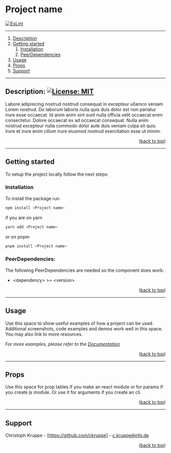 <div id="top"></div>

# Project name

[![EsLint](https://github.com/nfqde/nfq-npm-modules-template/actions/workflows/eslint.yml/badge.svg)](https://github.com/nfqde/nfq-npm-modules-template/actions/workflows/eslint.yml)

---

1. [Description](#description)
2. [Getting started](#getting-started)
    1. [Installation](#installation)
    2. [PeerDependencies](#peerdependencies)
3. [Usage](#usage)
4. [Props](#props)
5. [Support](#support)

---

## Description: [![License: MIT](https://img.shields.io/badge/License-MIT-yellow.svg)](https://opensource.org/licenses/MIT)

Labore adipisicing nostrud nostrud consequat in excepteur ullamco veniam Lorem nostrud. Do laborum laboris nulla quis duis dolor est non pariatur irure esse occaecat. Id anim anim sint sunt nulla officia velit occaecat enim consectetur. Dolore occaecat ex ad occaecat consequat. Nulla anim nostrud excepteur nulla commodo dolor aute duis veniam culpa sit quis. Irure et irure enim cillum irure eiusmod nostrud exercitation esse ut minim.

<p align="right">(<a href="#top">back to top</a>)</p>

---

## Getting started

To setup the project locally follow the next steps:

### Installation

To install the package run
```sh
npm install <Project name>
```
if you are on yarn
```sh
yarn add <Project name>
```
or on pnpm
```sh
pnpm install <Project name>
```
   
### PeerDependencies:

The following PeerDependencies are needed so the component does work:

- \<dependency> >= \<version>

<p align="right">(<a href="#top">back to top</a>)</p>

---

## Usage

Use this space to show useful examples of how a project can be used. Additional screenshots, code examples and demos work well in this space. You may also link to more resources.

_For more examples, please refer to the [Documentation](https://example.com)_

<p align="right">(<a href="#top">back to top</a>)</p>

---

## Props

Use this space for prop tables if you make an react module or for params if you create js module. Or use it for arguments if you create an cli.

<p align="right">(<a href="#top">back to top</a>)</p>

---

## Support

Christoph Kruppe - [https://github.com/ckruppe] - c.kruppe@nfq.de  

<p align="right">(<a href="#top">back to top</a>)</p>